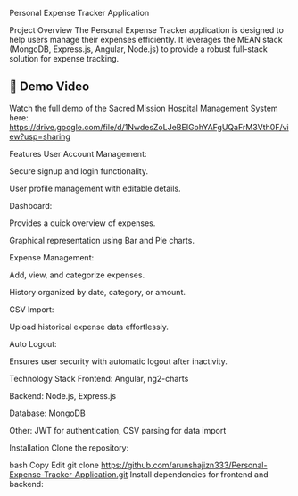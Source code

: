 Personal Expense Tracker Application

Project Overview
The Personal Expense Tracker application is designed to help users manage their expenses efficiently. It leverages the MEAN stack (MongoDB, Express.js, Angular, Node.js) to provide a robust full-stack solution for expense tracking.

## 🎥 Demo Video
Watch the full demo of the Sacred Mission Hospital Management System here:
 https://drive.google.com/file/d/1NwdesZoLJeBEIGohYAFgUQaFrM3Vth0F/view?usp=sharing

Features
User Account Management:

Secure signup and login functionality.

User profile management with editable details.

Dashboard:

Provides a quick overview of expenses.

Graphical representation using Bar and Pie charts.

Expense Management:

Add, view, and categorize expenses.

History organized by date, category, or amount.

CSV Import:

Upload historical expense data effortlessly.

Auto Logout:

Ensures user security with automatic logout after inactivity.

Technology Stack
Frontend: Angular, ng2-charts

Backend: Node.js, Express.js

Database: MongoDB

Other: JWT for authentication, CSV parsing for data import

Installation
Clone the repository:

bash
Copy
Edit
git clone https://github.com/arunshajizn333/Personal-Expense-Tracker-Application.git
Install dependencies for frontend and backend:
